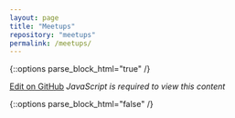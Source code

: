 ```yaml
---
layout: page
title: "Meetups"
repository: "meetups"
permalink: /meetups/
---
```


{::options parse_block_html="true" /}

  <a href="https://github.com/datacommunity/{{ page.repository }}/edit/master/data.json" target="_blank">Edit on GitHub</a>
      <noscript>
         <i>JavaScript is required to view this content</i>
      </noscript>
  
  <div class="data" id="{{ page.repository }}"></div>

  <script src="https://ajax.googleapis.com/ajax/libs/jquery/1.10.1/jquery.min.js"></script>
  <script src="{{ site.url }}/assets/js/data.js"></script>

{::options parse_block_html="false" /}
